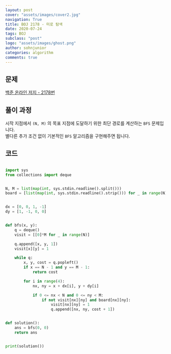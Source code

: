 ```yaml
---
layout: post
cover: "assets/images/cover2.jpg"
navigation: True
title: BOJ 2178 - 미로 탐색
date: 2020-07-24
tags: BOJ
subclass: "post"
logo: "assets/images/ghost.png"
author: sohnjunior
categories: algorithm
comments: true
---
```


## 문제

[백준 온라인 저지 - 2178번](https://www.acmicpc.net/problem/2178)

## 풀이 과정

시작 지점에서 `(N, M)` 의 목표 지점에 도달하기 위한 최단 경로를 계산하는 `BFS` 문제입니다. <br>
별다른 추가 조건 없이 기본적인 `BFS` 알고리즘을 구현해주면 됩니다. <br>

## 코드

```python

import sys
from collections import deque


N, M = list(map(int, sys.stdin.readline().split()))
board = [list(map(int, sys.stdin.readline().strip())) for _ in range(N)]


dx = [0, 0, 1, -1]
dy = [1, -1, 0, 0]


def bfs(x, y):
    q = deque()
    visit = [[0]*M for _ in range(N)]

    q.append([x, y, 1])
    visit[x][y] = 1

    while q:
        x, y, cost = q.popleft()
        if x == N - 1 and y == M - 1:
            return cost

        for i in range(4):
            nx, ny = x + dx[i], y + dy[i]

            if 0 <= nx < N and 0 <= ny < M:
                if not visit[nx][ny] and board[nx][ny]:
                    visit[nx][ny] = 1
                    q.append([nx, ny, cost + 1])


def solution():
    ans = bfs(0, 0)
    return ans


print(solution())

```
